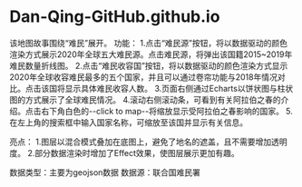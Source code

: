 # Dan-Qing-GitHub.github.io
该地图故事围绕“难民”展开。
功能：
  1.点击“难民源”按钮，将以数据驱动的颜色渲染方式展示2020年全球五大难民源。点击难民源，将弹出该国籍2015~2019年难民数量折线图。
  2.点击“难民收容国”按钮，将以数据驱动的颜色渲染方式显示2020年全球收容难民最多的五个国家，并且可以通过卷帘功能与2018年情况对比。点击该国将显示具体难民收容人数。
  3.页面右侧通过Echarts以饼状图与柱状图的方式展示了全球难民情况。
  4.滚动右侧滚动条，可看到有关阿拉伯之春的介绍。点击右下角白色的--click to map--将缩放显示受阿拉伯之春影响的国家。
  5.在左上角的搜索框中输入国家名称，可缩放至该国并显示有关信息。

亮点：
  1.图层以混合模式叠加在底图上，避免了地名的遮盖，且不需要增加透明度。
  2.部分数据渲染时增加了Effect效果，使图层展示更加有趣。
  
 数据类型：主要为geojson数据
 数据源：联合国难民署
